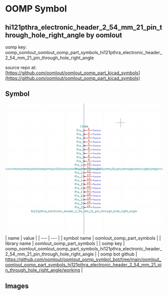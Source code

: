 # OOMP Symbol  
## hi121pthra_electronic_header_2_54_mm_21_pin_through_hole_right_angle  by oomlout  
  
oomp key: oomp_oomlout_oomlout_oomp_part_symbols_hi121pthra_electronic_header_2_54_mm_21_pin_through_hole_right_angle  
  
source repo at: [https://github.com/oomlout/oomlout_oomp_part_kicad_symbols](https://github.com/oomlout/oomlout_oomp_part_kicad_symbols)  
## Symbol  
  
[![working.png](working_600.png)](working.png)  
| name | value | 
| --- | --- | 
| symbol name | oomlout_oomp_part_symbols | 
| library name | oomlout_oomp_part_symbols | 
| oomp key | oomp_oomlout_oomlout_oomp_part_symbols_hi121pthra_electronic_header_2_54_mm_21_pin_through_hole_right_angle | 
| oomp bot github | https://github.com/oomlout/oomlout_oomp_symbol_bot/tree/main/oomlout_oomlout_oomp_part_symbols_hi121pthra_electronic_header_2_54_mm_21_pin_through_hole_right_angle/working | 
## Images  
